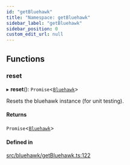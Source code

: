 ```yaml
---
id: "getBluehawk"
title: "Namespace: getBluehawk"
sidebar_label: "getBluehawk"
sidebar_position: 0
custom_edit_url: null
---
```


## Functions

### reset

▸ **reset**(): `Promise`<[`Bluehawk`](../classes/Bluehawk)\>

Resets the bluehawk instance (for unit testing).

#### Returns

`Promise`<[`Bluehawk`](../classes/Bluehawk)\>

#### Defined in

[src/bluehawk/getBluehawk.ts:122](https://github.com/krollins-mdb/bluehawk/blob/f65f7b1e/src/bluehawk/getBluehawk.ts#L122)
